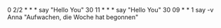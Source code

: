 0 2/2 * * * say "Hello You"
30 11 * * * say "Hello You"
30 09 * * 1 say -v Anna "Aufwachen, die Woche hat begonnen"
